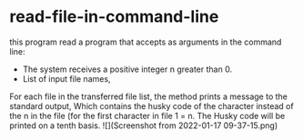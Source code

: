 # read-file-in-command-line


this program read a program that accepts as arguments in the command line:

* The system receives a positive integer n greater than 0.
* List of input file names,

For each file in the transferred file list, the method prints a message to the standard output,
Which contains the husky code of the character instead of the n in the file (for the first character in file 1 = n. 
The Husky code will be printed on a tenth basis.
![](Screenshot from 2022-01-17 09-37-15.png)
